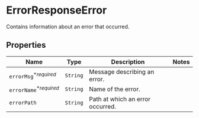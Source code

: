

# ErrorResponseError

Contains information about an error that occurred.

## Properties

Name | Type | Description | Notes
------------ | ------------- | ------------- | -------------
| `errorMsg`<sup>*_required_</sup> | ```String``` |  Message describing an error.  |  |
| `errorName`<sup>*_required_</sup> | ```String``` |  Name of the error.  |  |
| `errorPath` | ```String``` |  Path at which an error occurred.  |  |



